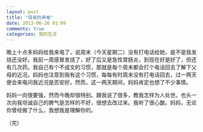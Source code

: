 ```yaml
---
layout: post
title: "母亲的来电"
date: 2013-06-26 01:09
comments: true
categories: 我的生活
---
```

晚上十点多妈妈给我来电了，说周末（今天星期二）没有打电话给她，是不是我发烧还没好。我前一周感冒发烧了，好了后又是急性胃肠炎，到现在好是好了，但还有几次药。我自己有个不成文的习惯，那就是每个周末都会打个电话回去了解下父母的近况。妈妈也注意到我有这个习惯，每每有时周末没有打电话回去，过一两天便会来电问我近况是否安好。然而，这一两天期间，妈妈肯定也想了不少事情。

<!-- more -->
妈妈一向很要强，然而今晚却很特别。跟我说了很多，教我怎样为人处世。也头一次向我坦诚自己的脾气是怎样的不好，很想去改过来。我听了很心酸。妈妈，无论你曾经做了什么，我想我是理解你的。

（完）
